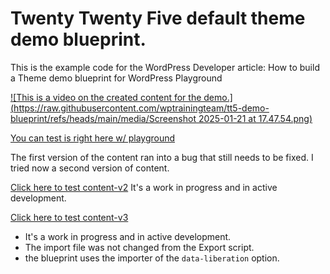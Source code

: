 # Twenty Twenty Five default theme demo blueprint. 

This is the example code for the WordPress Developer article: How to build a Theme demo blueprint for WordPress Playground

 
[![This is a video on the created content for the demo.](https://raw.githubusercontent.com/wptrainingteam/tt5-demo-blueprint/refs/heads/main/media/Screenshot 2025-01-21 at 17.47.54.png)](https://raw.githubusercontent.com/wptrainingteam/tt5-demo-blueprint/refs/heads/main/media/Demo-Site-for-Playground.mp4)

[You can test is right here w/ playground](https://playground.wordpress.net/?blueprint-url=https://raw.githubusercontent.com/wptrainingteam/tt5-demo-blueprint/main/blueprint.json)

The first version of  the content ran into a bug that still needs to be fixed. 
I tried now a second version of content. 

[Click here to test content-v2](https://playground.wordpress.net/?blueprint-url=https://raw.githubusercontent.com/wptrainingteam/tt5-demo-blueprint/main/blueprint-v2.json)
It's a work in progress and in active development. 

[Click here to test content-v3](https://playground.wordpress.net/?blueprint-url=https://raw.githubusercontent.com/wptrainingteam/tt5-demo-blueprint/main/blueprint-v3.json)
- It's a work in progress and in active development. 
- The import file was not changed from the Export script. 
- the blueprint uses the importer of the ``data-liberation`` option. 
